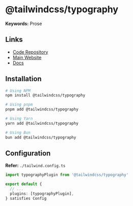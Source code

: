 # @tailwindcss/typography

**Keywords:** Prose

## Links

- [Code Repository](https://github.com/tailwindlabs/tailwindcss-typography)
- [Main Website](https://tailwindcss-typography.vercel.app/)
- [Docs](https://tailwindcss.com/docs/typography-plugin)

## Installation

```sh
# Using NPM
npm install @tailwindcss/typography

# Using pnpm
pnpm add @tailwindcss/typography

# Using Yarn
yarn add @tailwindcss/typography

# Using Bun
bun add @tailwindcss/typography
```

## Configuration

**Refer:** `./tailwind.config.ts`

```ts
import typographyPlugin from '@tailwindcss/typography'

export default {
  // ...
  plugins: [typographyPlugin],
} satisfies Config
```

<!--
max-w-screen-md mx-auto

prose lg:prose-lg dark:prose-invert
-->
